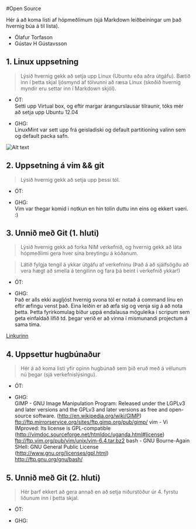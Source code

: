 #Open Source

Hér á að koma listi af hópmeðlimum (sjá Markdown leiðbeiningar um það hvernig búa á til lista).


+ Ólafur Torfason 
+ Gústav H Gústavsson

## 1. Linux uppsetning

>Lýsið hvernig gekk að setja upp Linux (Ubuntu eða aðra útgáfu). Bætið inn í þetta skjal ljósmynd af tölvunni að ræsa Linux (skoðið hvernig myndir eru settar inn í Markdown skjöl).

+ ÓT:   
Setti upp Virtual box, og eftir margar árangurslausar tilraunir, tóks mér að setja upp Ubuntu 12.04 

+ GHG:   
LinuxMint var sett upp frá geisladiski og default partitioning valinn sem og default packa safn.

![Alt text](boot_pic_ghg.jpeg "Boot menu")


## 2. Uppsetning á vim && git

>Lýsið hvernig gekk að setja upp þessi tól.

+ ÓT:   


+ GHG:    
Vim var thegar komid i notkun en hin tolin duttu inn eins og ekkert vaeri. :)

## 3. Unnið með Git (1. hluti)

>Lýsið hvernig gekk að forka NIM verkefnið, og hvernig gekk að láta hópmeðlimi gera hver sína breytingu á kóðanum.

>Látið fylgja tengil á ykkar útgáfu af verkefninu (Það á að sjálfsögðu að vera hægt að smella á tengilinn og fara þá beint í verkefnið ykkar!)

+ ÓT:   


+ GHG:   
Það er alls ekki augljóst hvernig svona tól er notað á command línu en eftir æfingu venst það. Eina leiðin er að æfa sig og venja sig á að nota þetta. Þetta fyrirkomulag bíður uppá endalausa möguleika í scripum sem geta einfaldað lífið td. þegar verið er að vinna í mismunandi projectum á sama tíma.

[Linkurinn](https://github.com/gustavhjortur/INTOPrufa.git "Github projectid okkar")

## 4. Uppsettur hugbúnaður

>Hér á að koma listi yfir opinn hugbúnað sem þið eruð með á vélunum nú þegar (sjá verkefnislýsingu).

+ ÓT:   


+ GHG:   
GIMP - GNU Image Manipulation Program: Released under the LGPLv3 and later versions and the GPLv3 and later versions as free and open-source software. (http://en.wikipedia.org/wiki/GIMP)   
ftp://ftp.mirrorservice.org/sites/ftp.gimp.org/pub/gimp/
vim - Vi IMproved: Its license is GPL-compatible (http://vimdoc.sourceforge.net/htmldoc/uganda.html#license)   
ftp://ftp.vim.org/pub/vim/unix/vim-6.4.tar.bz2
bash - GNU Bourne-Again SHell: GNU General Public License (http://www.gnu.org/licenses/gpl.html)   
http://ftp.gnu.org/gnu/bash/


## 5. Unnið með Git (2. hluti)

>Hér þarf ekkert að gera annað en að setja niðurstöður úr 4. fyrstu liðunum inn í þetta skjal.

+ ÓT:   


+ GHG:   

